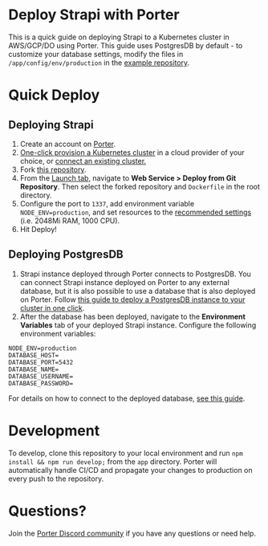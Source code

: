 # Deploy Strapi with Porter
This is a quick guide on deploying Strapi to a Kubernetes cluster in AWS/GCP/DO using Porter. This guide uses PostgresDB by default - to customize your database settings, modify the files in `/app/config/env/production` in the [example repository](https://github.com/porter-dev/strapi).

# Quick Deploy
## Deploying Strapi
1. Create an account on [Porter](https://dashboard.getporter.dev).
2. [One-click provision a Kubernetes cluster](https://docs.porter.run/docs/getting-started-with-porter-on-aws) in a cloud provider of your choice, or [connect an existing cluster.](https://docs.porter.run/docs/cli-documentation#connecting-to-an-existing-cluster)
3. Fork [this repository](https://github.com/porter-dev/strapi).
4. From the [Launch tab](https://dashboard.getporter.dev/launch), navigate to **Web Service > Deploy from Git Repository**. Then select the forked repository and `Dockerfile` in the root directory.
5. Configure the port to `1337`, add environment variable `NODE_ENV=production`, and set resources to the [recommended settings](https://strapi.io/documentation/developer-docs/latest/setup-deployment-guides/deployment.html#general-guidelines) (i.e. 2048Mi RAM, 1000 CPU).
6. Hit Deploy!

## Deploying PostgresDB
1. Strapi instance deployed through Porter connects to PostgresDB. You can connect Strapi instance deployed on Porter to any external database, but it is also possible to use a database that is also deployed on Porter. Follow [this guide to deploy a PostgresDB instance to your cluster in one click](https://docs.getporter.dev/docs/postgresdb).
2. After the database has been deployed, navigate to the **Environment Variables** tab of your deployed Strapi instance. Configure the following environment variables:
```
NODE_ENV=production
DATABASE_HOST=
DATABASE_PORT=5432
DATABASE_NAME=
DATABASE_USERNAME=
DATABASE_PASSWORD=
```
For details on how to connect to the deployed database, [see this guide](https://docs.getporter.dev/docs/postgresdb#connecting-to-the-database).

# Development
To develop, clone this repository to your local environment and run `npm install && npm run develop;` from the `app` directory. Porter will automatically handle CI/CD and propagate your changes to production on every push to the repository.

# Questions?
Join the [Porter Discord community](https://discord.gg/FaaFjb6DXA) if you have any questions or need help.
